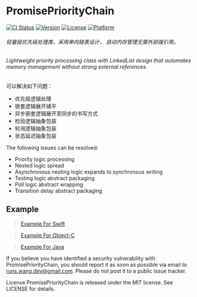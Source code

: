 # PromisePriorityChain

[![CI Status](https://img.shields.io/travis/Runs/Nunchakus.svg?style=flat)](https://github.com/RunsCode/PromisePriorityChain)
[![Version](https://img.shields.io/cocoapods/v/Nunchakus.svg?style=flat)](https://cocoapods.org/pods/Nunchakus)
[![License](https://img.shields.io/cocoapods/l/Nunchakus.svg?style=flat)](https://cocoapods.org/pods/Nunchakus)
[![Platform](https://img.shields.io/cocoapods/p/Nunchakus.svg?style=flat)](https://cocoapods.org/pods/Nunchakus)



###### 轻量级优先级处理类，采用单向链表设计， 自动内存管理无需外部强引用。
###### Lightweight priority processing class with LinkedList design that automates memory management without strong external references.


可以解决如下问题：
* 优先级逻辑处理
* 嵌套逻辑展开铺平
* 异步嵌套逻辑展开至同步的书写方式
* 检验逻辑抽象包装
* 轮询逻辑抽象包装
* 状态延迟抽象包装

The following issues can be resolved:
*  Priority logic processing
*  Nested logic spread
*  Asynchronous nesting logic expands to synchronous writing
*  Testing logic abstract packaging
*  Poll logic abstract wrapping
*  Transition delay abstract packaging


## Example


>[Example For Swift](https://github.com/RunsCode/PromisePriorityChain/blob/master/Swift-Example.md)  

>[Example For Object-C](https://github.com/RunsCode/PromisePriorityChain/blob/master/OC-Example.md)  

>[Example For Java](https://github.com/RunsCode/PromisePriorityChain/blob/master/Java-Example.md)






  
  
If you believe you have identified a security vulnerability with PromisePriorityChain, you should report it as soon as possible via email to runs.wang.dev@gmail.com. Please do not post it to a public issue tracker.

License
PromisePriorityChain is released under the MIT license. See LICENSE for details.